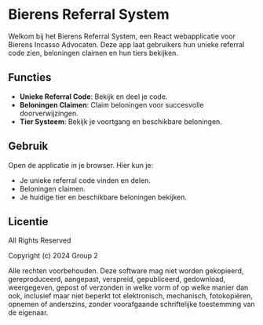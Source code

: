 # Bierens Referral System

Welkom bij het Bierens Referral System, een React webapplicatie voor Bierens Incasso Advocaten. Deze app laat gebruikers hun unieke referral code zien, beloningen claimen en hun tiers bekijken.

## Functies

* **Unieke Referral Code**: Bekijk en deel je code.
* **Beloningen Claimen**: Claim beloningen voor succesvolle doorverwijzingen.
* **Tier Systeem**: Bekijk je voortgang en beschikbare beloningen.

## Gebruik

Open de applicatie in je browser. Hier kun je:

* Je unieke referral code vinden en delen.
* Beloningen claimen.
* Je huidige tier en beschikbare beloningen bekijken.



## Licentie

All Rights Reserved

Copyright (c) 2024 Group 2

Alle rechten voorbehouden. Deze software mag niet worden gekopieerd, gereproduceerd, aangepast, verspreid, gepubliceerd, gedownload, weergegeven, gepost of verzonden in welke vorm of op welke manier dan ook, inclusief maar niet beperkt tot elektronisch, mechanisch, fotokopiëren, opnemen of anderszins, zonder voorafgaande schriftelijke toestemming van de eigenaar.